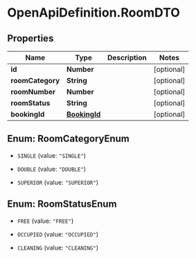 # OpenApiDefinition.RoomDTO

## Properties

Name | Type | Description | Notes
------------ | ------------- | ------------- | -------------
**id** | **Number** |  | [optional] 
**roomCategory** | **String** |  | [optional] 
**roomNumber** | **Number** |  | [optional] 
**roomStatus** | **String** |  | [optional] 
**bookingId** | [**BookingId**](docs/BookingId.md) |  | [optional] 



## Enum: RoomCategoryEnum


* `SINGLE` (value: `"SINGLE"`)

* `DOUBLE` (value: `"DOUBLE"`)

* `SUPERIOR` (value: `"SUPERIOR"`)





## Enum: RoomStatusEnum


* `FREE` (value: `"FREE"`)

* `OCCUPIED` (value: `"OCCUPIED"`)

* `CLEANING` (value: `"CLEANING"`)




